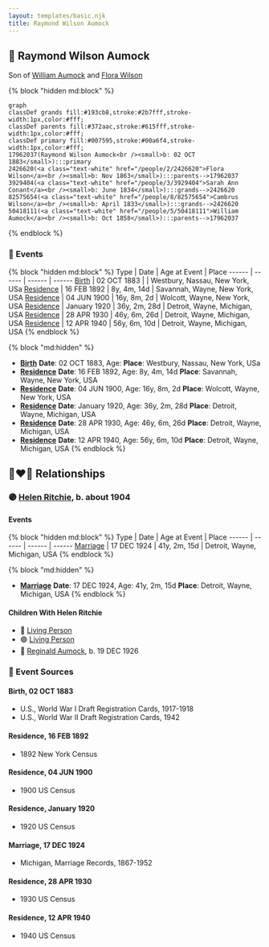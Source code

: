 ```yaml
---
layout: templates/basic.njk
title: Raymond Wilson Aumock
---
```

## 🔵 Raymond Wilson Aumock

Son of [William Aumock](/people/5/50418111) and [Flora Wilson](/people/2/2426620)

{% block "hidden md:block" %}
```mermaid
graph
classDef grands fill:#193cb8,stroke:#2b7fff,stroke-width:1px,color:#fff;
classDef parents fill:#372aac,stroke:#615fff,stroke-width:1px,color:#fff;
classDef primary fill:#007595,stroke:#00a6f4,stroke-width:1px,color:#fff;
17962037(Raymond Wilson Aumock<br /><small>b: 02 OCT 1883</small>):::primary
2426620(<a class="text-white" href="/people/2/2426620">Flora Wilson</a><br /><small>b: Nov 1863</small>):::parents-->17962037
3929404(<a class="text-white" href="/people/3/3929404">Sarah Ann Conant</a><br /><small>b: June 1834</small>):::grands-->2426620
82575654(<a class="text-white" href="/people/8/82575654">Cambrus Wilson</a><br /><small>b: April 1833</small>):::grands-->2426620
50418111(<a class="text-white" href="/people/5/50418111">William Aumock</a><br /><small>b: Oct 1858</small>):::parents-->17962037
```
{% endblock %}

### 📆 Events

{% block "hidden md:block" %}
Type | Date | Age at Event | Place
------ | ------ | ------ | ------
[Birth](#event-event-2) | 02 OCT 1883 |  | Westbury, Nassau, New York, USa
[Residence](#event-event-0) | 16 FEB 1892 | 8y, 4m, 14d | Savannah, Wayne, New York, USA
[Residence](#event-event-1) | 04 JUN 1900 | 16y, 8m, 2d | Wolcott, Wayne, New York, USA
[Residence](#event-event-2) | January 1920 | 36y, 2m, 28d | Detroit, Wayne, Michigan, USA
[Residence](#event-event-3) | 28 APR 1930 | 46y, 6m, 26d | Detroit, Wayne, Michigan, USA
[Residence](#event-event-4) | 12 APR 1940 | 56y, 6m, 10d | Detroit, Wayne, Michigan, USA
{% endblock %}

{% block "md:hidden" %}
- **[Birth](#event-event-2)**
**Date**: 02 OCT 1883, Age:
**Place**: Westbury, Nassau, New York, USa
- **[Residence](#event-event-0)**
**Date**: 16 FEB 1892, Age: 8y, 4m, 14d
**Place**: Savannah, Wayne, New York, USA
- **[Residence](#event-event-1)**
**Date**: 04 JUN 1900, Age: 16y, 8m, 2d
**Place**: Wolcott, Wayne, New York, USA
- **[Residence](#event-event-2)**
**Date**: January 1920, Age: 36y, 2m, 28d
**Place**: Detroit, Wayne, Michigan, USA
- **[Residence](#event-event-3)**
**Date**: 28 APR 1930, Age: 46y, 6m, 26d
**Place**: Detroit, Wayne, Michigan, USA
- **[Residence](#event-event-4)**
**Date**: 12 APR 1940, Age: 56y, 6m, 10d
**Place**: Detroit, Wayne, Michigan, USA
{% endblock %}

## 👩‍❤️‍👨 Relationships

### 🟣 [Helen Ritchie](/people/8/88758866), b. about 1904

#### Events

{% block "hidden md:block" %}
Type | Date | Age at Event | Place
------ | ------ | ------ | ------
[Marriage](#event-family-0-event-0) | 17 DEC 1924 | 41y, 2m, 15d | Detroit, Wayne, Michigan, USA
{% endblock %}

{% block "md:hidden" %}
- **[Marriage](#event-family-0-event-0)**
**Date**: 17 DEC 1924, Age: 41y, 2m, 15d
**Place**: Detroit, Wayne, Michigan, USA
{% endblock %}

#### Children With Helen Ritchie
* 🔵 [Living Person](/people/6/61349489)
* 🟣 [Living Person](/people/7/73724053)
* 🔵 [Reginald Aumock](/people/6/62743185), b. 19 DEC 1926
### 📰 Event Sources

#### <a id="event-event-2"></a> Birth, 02 OCT 1883
* U.S., World War I Draft Registration Cards, 1917-1918
* U.S., World War II Draft Registration Cards, 1942

#### <a id="event-event-0"></a> Residence, 16 FEB 1892
* 1892 New York Census

#### <a id="event-event-1"></a> Residence, 04 JUN 1900
* 1900 US Census

#### <a id="event-event-2"></a> Residence, January 1920
* 1920 US Census

#### <a id="event-family-0-event-0"></a> Marriage, 17 DEC 1924
* Michigan, Marriage Records, 1867-1952

#### <a id="event-event-3"></a> Residence, 28 APR 1930
* 1930 US Census
#### <a id="event-event-4"></a> Residence, 12 APR 1940
* 1940 US Census
